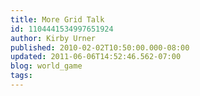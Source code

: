 ```yaml
---
title: More Grid Talk
id: 1104441534997651924
author: Kirby Urner
published: 2010-02-02T10:50:00.000-08:00
updated: 2011-06-06T14:52:46.562-07:00
blog: world_game
tags: 
---
```


